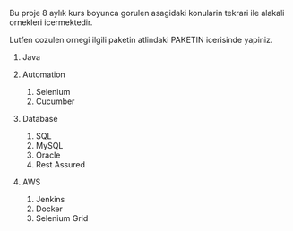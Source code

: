 Bu proje 8 aylık kurs boyunca gorulen asagidaki 
konularin tekrari ile alakali ornekleri icermektedir.

Lutfen cozulen ornegi ilgili paketin atlindaki PAKETIN icerisinde yapiniz. 


1. Java


3. Automation 
   1. Selenium 
   2. Cucumber
   

3. Database 
   1. SQL 
   2. MySQL 
   3. Oracle 
   4. Rest Assured


4. AWS
    1. Jenkins
    2. Docker
    3. Selenium Grid